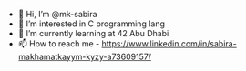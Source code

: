 - 👋 Hi, I’m @mk-sabira
- 👀 I’m interested in C programming lang
- 🌱 I’m currently learning at 42 Abu Dhabi
- 📫 How to reach me - https://www.linkedin.com/in/sabira-makhamatkayym-kyzy-a73609157/

<!---
mk-sabira/mk-sabira is a ✨ special ✨ repository because its `README.md` (this file) appears on your GitHub profile.
You can click the Preview link to take a look at your changes.
--->
